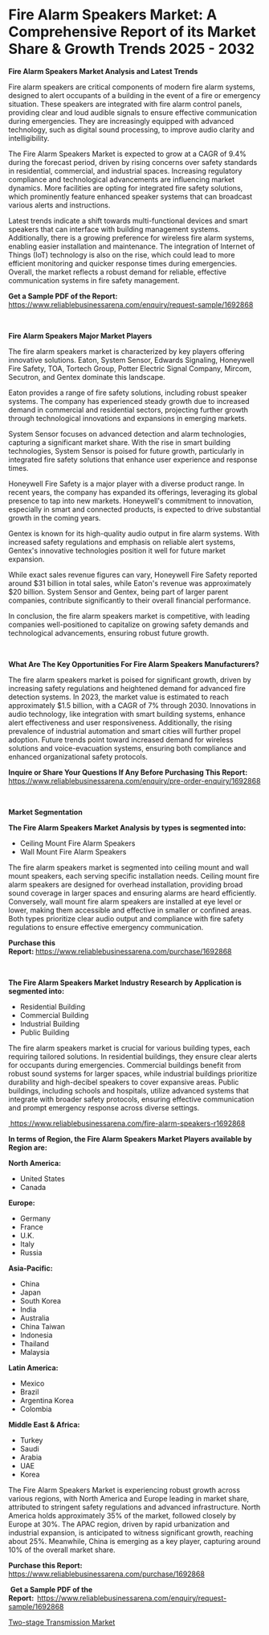 <p><h1>Fire Alarm Speakers Market: A Comprehensive Report of its Market Share & Growth Trends 2025 - 2032</h1></p><p><strong>Fire Alarm Speakers Market Analysis and Latest Trends</strong></p>
<p><p>Fire alarm speakers are critical components of modern fire alarm systems, designed to alert occupants of a building in the event of a fire or emergency situation. These speakers are integrated with fire alarm control panels, providing clear and loud audible signals to ensure effective communication during emergencies. They are increasingly equipped with advanced technology, such as digital sound processing, to improve audio clarity and intelligibility.</p><p>The Fire Alarm Speakers Market is expected to grow at a CAGR of 9.4% during the forecast period, driven by rising concerns over safety standards in residential, commercial, and industrial spaces. Increasing regulatory compliance and technological advancements are influencing market dynamics. More facilities are opting for integrated fire safety solutions, which prominently feature enhanced speaker systems that can broadcast various alerts and instructions.</p><p>Latest trends indicate a shift towards multi-functional devices and smart speakers that can interface with building management systems. Additionally, there is a growing preference for wireless fire alarm systems, enabling easier installation and maintenance. The integration of Internet of Things (IoT) technology is also on the rise, which could lead to more efficient monitoring and quicker response times during emergencies. Overall, the market reflects a robust demand for reliable, effective communication systems in fire safety management.</p></p>
<p><strong>Get a Sample PDF of the Report:&nbsp;</strong> <a href="https://www.reliablebusinessarena.com/enquiry/request-sample/1692868?utm_campaign=3017&utm_medium=2&utm_source=Github&utm_content=ia&utm_term=27032025&utm_id=fire-alarm-speakers">https://www.reliablebusinessarena.com/enquiry/request-sample/1692868</a></p>
<p>&nbsp;</p>
<p><strong>Fire Alarm Speakers Major Market Players</strong></p>
<p><p>The fire alarm speakers market is characterized by key players offering innovative solutions. Eaton, System Sensor, Edwards Signaling, Honeywell Fire Safety, TOA, Tortech Group, Potter Electric Signal Company, Mircom, Secutron, and Gentex dominate this landscape.</p><p>Eaton provides a range of fire safety solutions, including robust speaker systems. The company has experienced steady growth due to increased demand in commercial and residential sectors, projecting further growth through technological innovations and expansions in emerging markets.</p><p>System Sensor focuses on advanced detection and alarm technologies, capturing a significant market share. With the rise in smart building technologies, System Sensor is poised for future growth, particularly in integrated fire safety solutions that enhance user experience and response times.</p><p>Honeywell Fire Safety is a major player with a diverse product range. In recent years, the company has expanded its offerings, leveraging its global presence to tap into new markets. Honeywell's commitment to innovation, especially in smart and connected products, is expected to drive substantial growth in the coming years.</p><p>Gentex is known for its high-quality audio output in fire alarm systems. With increased safety regulations and emphasis on reliable alert systems, Gentex's innovative technologies position it well for future market expansion. </p><p>While exact sales revenue figures can vary, Honeywell Fire Safety reported around $31 billion in total sales, while Eaton's revenue was approximately $20 billion. System Sensor and Gentex, being part of larger parent companies, contribute significantly to their overall financial performance.</p><p>In conclusion, the fire alarm speakers market is competitive, with leading companies well-positioned to capitalize on growing safety demands and technological advancements, ensuring robust future growth.</p></p>
<p>&nbsp;</p>
<p><strong>What Are The Key Opportunities For Fire Alarm Speakers Manufacturers?</strong></p>
<p><p>The fire alarm speakers market is poised for significant growth, driven by increasing safety regulations and heightened demand for advanced fire detection systems. In 2023, the market value is estimated to reach approximately $1.5 billion, with a CAGR of 7% through 2030. Innovations in audio technology, like integration with smart building systems, enhance alert effectiveness and user responsiveness. Additionally, the rising prevalence of industrial automation and smart cities will further propel adoption. Future trends point toward increased demand for wireless solutions and voice-evacuation systems, ensuring both compliance and enhanced organizational safety protocols.</p></p>
<p><strong>Inquire or Share Your Questions If Any Before Purchasing This Report:</strong> <a href="https://www.reliablebusinessarena.com/enquiry/pre-order-enquiry/1692868?utm_campaign=3017&utm_medium=2&utm_source=Github&utm_content=ia&utm_term=27032025&utm_id=fire-alarm-speakers">https://www.reliablebusinessarena.com/enquiry/pre-order-enquiry/1692868</a></p>
<p>&nbsp;</p>
<p><strong>Market Segmentation</strong></p>
<p><strong>The Fire Alarm Speakers Market Analysis by types is segmented into:</strong></p>
<p><ul><li>Ceiling Mount Fire Alarm Speakers</li><li>Wall Mount Fire Alarm Speakers</li></ul></p>
<p><p>The fire alarm speakers market is segmented into ceiling mount and wall mount speakers, each serving specific installation needs. Ceiling mount fire alarm speakers are designed for overhead installation, providing broad sound coverage in larger spaces and ensuring alarms are heard efficiently. Conversely, wall mount fire alarm speakers are installed at eye level or lower, making them accessible and effective in smaller or confined areas. Both types prioritize clear audio output and compliance with fire safety regulations to ensure effective emergency communication.</p></p>
<p><strong>Purchase this Report:&nbsp;</strong><a href="https://www.reliablebusinessarena.com/purchase/1692868?utm_campaign=3017&utm_medium=2&utm_source=Github&utm_content=ia&utm_term=27032025&utm_id=fire-alarm-speakers">https://www.reliablebusinessarena.com/purchase/1692868</a></p>
<p>&nbsp;</p>
<p><strong>The Fire Alarm Speakers Market Industry Research by Application is segmented into:</strong></p>
<p><ul><li>Residential Building</li><li>Commercial Building</li><li>Industrial Building</li><li>Public Building</li></ul></p>
<p><p>The fire alarm speakers market is crucial for various building types, each requiring tailored solutions. In residential buildings, they ensure clear alerts for occupants during emergencies. Commercial buildings benefit from robust sound systems for larger spaces, while industrial buildings prioritize durability and high-decibel speakers to cover expansive areas. Public buildings, including schools and hospitals, utilize advanced systems that integrate with broader safety protocols, ensuring effective communication and prompt emergency response across diverse settings.</p></p>
<p><a href="https://www.reliablebusinessarena.com/fire-alarm-speakers-r1692868?utm_campaign=3017&utm_medium=2&utm_source=Github&utm_content=ia&utm_term=27032025&utm_id=fire-alarm-speakers">&nbsp;https://www.reliablebusinessarena.com/fire-alarm-speakers-r1692868</a></p>
<p><strong>In terms of Region, the Fire Alarm Speakers Market Players available by Region are:</strong></p>
<p>
    <p> <strong> North America: </strong>
        <ul>
            <li>United States</li>
            <li>Canada</li>
        </ul>
        </p> 
    <p> <strong> Europe: </strong>
        <ul>
            <li>Germany</li>
            <li>France</li>
            <li>U.K.</li>
            <li>Italy</li>
            <li>Russia</li>
        </ul>
        </p> 
    <p> <strong> Asia-Pacific: </strong>
        <ul>
            <li>China</li>
            <li>Japan</li>
            <li>South Korea</li>
            <li>India</li>
            <li>Australia</li>
            <li>China Taiwan</li>
            <li>Indonesia</li>
            <li>Thailand</li>
            <li>Malaysia</li>
        </ul>
        </p> 
    <p> <strong> Latin America: </strong>
        <ul>
            <li>Mexico</li>
            <li>Brazil</li>
            <li>Argentina Korea</li>
            <li>Colombia</li>
        </ul>
        </p> 
    <p> <strong> Middle East & Africa: </strong>
        <ul>
            <li>Turkey</li>
            <li>Saudi</li>
            <li>Arabia</li>
            <li>UAE</li>
            <li>Korea</li>
        </ul>
    </p>
    </p>
<p><p>The Fire Alarm Speakers Market is experiencing robust growth across various regions, with North America and Europe leading in market share, attributed to stringent safety regulations and advanced infrastructure. North America holds approximately 35% of the market, followed closely by Europe at 30%. The APAC region, driven by rapid urbanization and industrial expansion, is anticipated to witness significant growth, reaching about 25%. Meanwhile, China is emerging as a key player, capturing around 10% of the overall market share.</p></p>
<p><strong>Purchase this Report: </strong><a href="https://www.reliablebusinessarena.com/purchase/1692868?utm_campaign=3017&utm_medium=2&utm_source=Github&utm_content=ia&utm_term=27032025&utm_id=fire-alarm-speakers">https://www.reliablebusinessarena.com/purchase/1692868</a></p>
<p>&nbsp;<strong>Get a Sample PDF of the Report:&nbsp;&nbsp;</strong><a href="https://www.reliablebusinessarena.com/enquiry/request-sample/1692868?utm_campaign=3017&utm_medium=2&utm_source=Github&utm_content=ia&utm_term=27032025&utm_id=fire-alarm-speakers">https://www.reliablebusinessarena.com/enquiry/request-sample/1692868</a></p>
<p><strong></strong></p>
<p><p><a href="https://github.com/boysabotzoc/Market-Research-Report-List-1/blob/main/two-stage-transmission-market.md?utm_campaign=3017&utm_medium=2&utm_source=Github&utm_content=ia&utm_term=27032025&utm_id=fire-alarm-speakers">Two-stage Transmission Market</a></p></p>